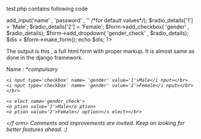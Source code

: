 test.php contains following code
<?php

include_once('form_class.php');

$form = new formclass('testing.php');
$input_details['class'] = "play";
$input_details['placeholder'] = "kingmaker";
$input_details['text_before'] = "Name : ";
$input_details['text_after'] = " *compulsary ";
$form->add_input('name' , 'password' , '' /*for default values*/);

$radio_details['1'] = 'Male';
$radio_details['2'] = 'Female';
$form->add_checkbox( 'gender' , $radio_details);
$form->add_dropdown( 'gender_check' , $radio_details);
$dis = $form->make_form();
echo $dis;
?>

The output is this , a full html form with proper markup. It is almost same as done in the django framework.

		
<f orm name = 'form_class_form' method = 'POST' action='testing.php'>
	Name : <i nput type="password" name="name" value="password" placeholder="kingmaker" class="play" > *compulsary </br>
	
	<i nput type='checkbox' name= 'gender' value='1'>Male</i nput></br> 
	<i nput type='checkbox' name= 'gender' value='2'>Female</i nput></br> </br>
	
	<s elect name='gender_check'>
	<o ption value='1'>Male</o ption>
	<o ption value='2'>Female</ option></s elect></br>
</f orm>
Comments and improvements are invited. Keep on looking for better features ahead. :)
